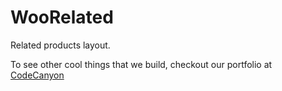 # WooRelated
Related products layout.

To see other cool things that we build, checkout our portfolio at [CodeCanyon](https://codecanyon.net/user/aa-team/portfolio?ref=AA-Team "AA-Team Portfolio")
